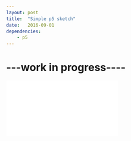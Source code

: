 ```yaml
---
layout: post
title:  "Simple p5 sketch"
date:   2016-09-01
dependencies:
    - p5
---
```

# ---work in progress----
![Test Image](/test.img)
<div id="simple-sketch-holder">
    <script type="text/javascript" src="sketch.js"></script>
</div>

